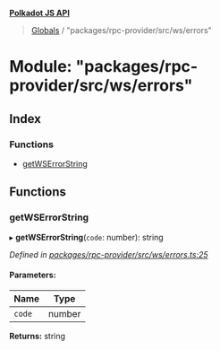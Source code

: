 **[Polkadot JS API](../README.md)**

> [Globals](../globals.md) / "packages/rpc-provider/src/ws/errors"

# Module: "packages/rpc-provider/src/ws/errors"

## Index

### Functions

* [getWSErrorString](_packages_rpc_provider_src_ws_errors_.md#getwserrorstring)

## Functions

### getWSErrorString

▸ **getWSErrorString**(`code`: number): string

*Defined in [packages/rpc-provider/src/ws/errors.ts:25](https://github.com/polkadot-js/api/blob/95c4f03bc/packages/rpc-provider/src/ws/errors.ts#L25)*

#### Parameters:

Name | Type |
------ | ------ |
`code` | number |

**Returns:** string

